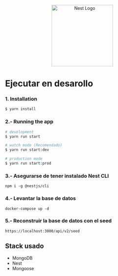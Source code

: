 <p align="center">
  <a href="http://nestjs.com/" target="blank"><img src="https://nestjs.com/img/logo-small.svg" width="200" alt="Nest Logo" /></a>
</p>

# Ejecutar en desarollo

### 1. Installation

```bash
$ yarn install
```

### 2.- Running the app

```bash
# development
$ yarn run start

# watch mode (Recomendado)
$ yarn run start:dev

# production mode
$ yarn run start:prod
```

### 3.- Asegurarse de tener instalado Nest CLI

```
npm i -g @nestjs/cli
```

### 4.- Levantar la base de datos
```
docker-compose up -d
```

### 5.- Reconstruir la base de datos con el seed
```
https://localhost:3000/api/v2/seed
```

## Stack usado
* MongoDB
* Nest
* Mongoose